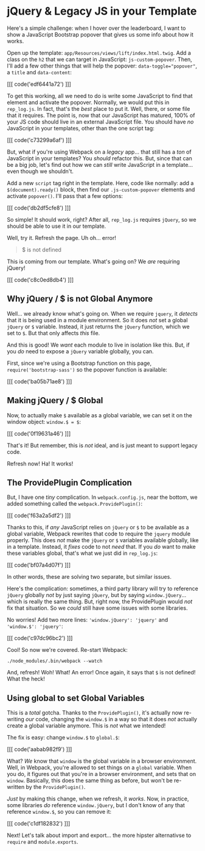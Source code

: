 # jQuery & Legacy JS in your Template

Here's a simple challenge: when I hover over the leaderboard, I want to show a
JavaScript Bootstrap popover that gives us some info about how it works.

Open up the template: `app/Resources/views/lift/index.html.twig`. Add a class on
the `h2` that we can target in JavaScript: `js-custom-popover`. Then, I'll add
a few other things that will help the popover: `data-toggle="popover"`, a `title`
and `data-content`:

[[[ code('edf6441a72') ]]]

To get this working, all we need to do is write some JavaScript to find that element
and activate the popover. Normally, we would put this in `rep_log.js`. In fact,
that's the *best* place to put it. Well, there, or some file that it requires. The
point is, now that our JavaScript has matured, 100% of your JS code should live in
an external JavaScript file. You should have *no* JavaScript in your templates, other
than the one script tag:

[[[ code('c73299a6af') ]]]

But, what if you're using Webpack on a *legacy* app... that still has a *ton* of
JavaScript in your templates? You *should* refactor this. But, since that can be
a big job, let's find out how we can *still* write JavaScript in a template... even
though we shouldn't.

Add a new `script` tag right in the template. Here, code like normally: add a
`$(document).ready()` block, then find our `.js-custom-popover` elements and activate
`popover()`. I'll pass that a few options:

[[[ code('db2df5cfe8') ]]]

So simple! It should work, right? After all, `rep_log.js` requires `jQuery`, so
we should be able to use it in our template.

Well, try it. Refresh the page. Uh oh... error!

> $ is not defined

This is coming from our template. What's going on? We *are* requiring jQuery!

[[[ code('c8c0ed8db4') ]]]

## Why jQuery / $ is not Global Anymore

Well... we already know what's going on. When we require `jquery`, it *detects*
that it is being used in a module environment. So it does *not* set a global `jQuery`
or `$` variable. Instead, it just returns the `jQuery` function, which we set to
`$`. But that only affects *this* file.

And this is good! We *want* each module to live in isolation like this. But, if you
*do* need to expose a `jQuery` variable globally, you can.

First, since we're using a Bootstrap function on this page, `require('bootstrap-sass')`
so the popover function is available:

[[[ code('ba05b71ae8') ]]]

## Making jQuery / $ Global

Now, to actually make `$` available as a global variable, we can set it on the window
object: `window.$ = $`:

[[[ code('0f19631a46') ]]]

That's it! But remember, this is *not* ideal, and is just meant to support legacy
code.

Refresh now! Ha! It works!

## The ProvidePlugin Complication

But, I have one *tiny* complication. In `webpack.config.js`, near the bottom, we
added something called the `webpack.ProvidePlugin()`:

[[[ code('f63a2a5df2') ]]]

Thanks to this, if *any* JavaScript relies on `jQuery` or `$` to be available as
a global variable, Webpack rewrites that code to require the `jquery` module properly.
This does *not* make the `jQuery` or `$` variables available globally, like in
a template. Instead, it *fixes* code to not *need* that. If you *do* want to make
these variables global, that's what we just did in `rep_log.js`:

[[[ code('bf07a4d07f') ]]]

In other words, these are solving two separate, but similar issues.

Here's the complication: sometimes, a third party library will try to reference `jQuery`
globally *not* by just saying `jQuery`, but by saying `window.jQuery`... which is
really the same thing. But, right now, the ProvidePlugin would *not* fix that situation.
So we *could* still have some issues with some libraries.

No worries! Add two more lines: `'window.jQuery': 'jquery'` and `'window.$': 'jquery'`:

[[[ code('c97dc96bc2') ]]]

Cool! So now we're covered. Re-start Webpack:

```terminal-silent
./node_modules/.bin/webpack --watch
```

And, refresh! Woh! What! An error! Once again, it says that `$` is not defined!
What the heck!

## Using global to set Global Variables

This is a *total* gotcha. Thanks to the `ProvidePlugin()`, it's actually now re-writing
*our* code, changing the `window.$` in a way so that it does *not* actually create
a global variable anymore. This is *not* what we intended!

The fix is easy: change `window.$` to `global.$`:

[[[ code('aabab982f9') ]]]

What? *We* know that `window` is the global variable in a browser environment.
Well, in Webpack, you're allowed to set things on a `global` variable. When you do,
it figures out that you're in a browser environment, and sets that on `window`.
Basically, this does the same thing as before, but won't be re-written by the
`ProvidePlugin()`.

*Just* by making this change, when we refresh, it *works*. Now, in practice, some
libraries *do* reference `window.jQuery`, but I don't know of any that reference
`window.$`, so you can remove it:

[[[ code('c1df182832') ]]]

Next! Let's talk about import and export... the more hipster alternativse to `require`
and `module.exports`.
